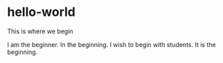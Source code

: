 # hello-world
This is where we begin

I am the beginner. In the beginning. I wish to begin with students. It is the beginning.
